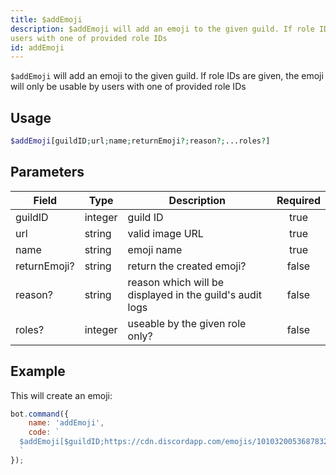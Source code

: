 ```yaml
---
title: $addEmoji
description: $addEmoji will add an emoji to the given guild. If role IDs are given, the emoji will only be usable by
users with one of provided role IDs
id: addEmoji
---
```


`$addEmoji` will add an emoji to the given guild. If role IDs are given, the emoji will only be usable by users with one
of provided role IDs

## Usage

```php
$addEmoji[guildID;url;name;returnEmoji?;reason?;...roles?]
```

## Parameters

| Field        | Type    | Description                                              | Required |
|--------------|---------|----------------------------------------------------------|:--------:|
| guildID      | integer | guild ID                                                 |   true   |
| url          | string  | valid image URL                                          |   true   |
| name         | string  | emoji name                                               |   true   |
| returnEmoji? | string  | return the created emoji?                                |  false   |
| reason?      | string  | reason which will be displayed in the guild's audit logs |  false   |
| roles?       | integer | useable by the given role only?                          |  false   |

## Example

This will create an emoji:

```javascript
bot.command({
    name: 'addEmoji',
    code: `
  $addEmoji[$guildID;https://cdn.discordapp.com/emojis/1010320053687832586.webp?size=96&quality=lossless;leref;false]
  `
});
```
